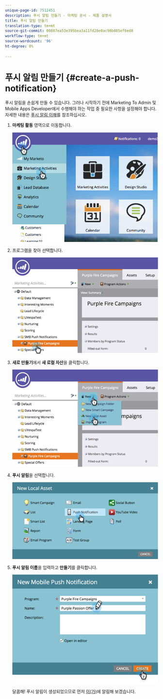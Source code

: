 ```yaml
---
unique-page-id: 7512451
description: 푸시 알림 만들기 - 마케팅 문서 - 제품 설명서
title: 푸시 알림 만들기
translation-type: tm+mt
source-git-commit: 00887ea53e395bea3a11fd28e0ac98b085ef6ed8
workflow-type: tm+mt
source-wordcount: '96'
ht-degree: 0%

---
```



# 푸시 알림 만들기 {#create-a-push-notification}

푸시 알림을 손쉽게 만들 수 있습니다. 그러나 시작하기 전에 Marketing To Admin 및 Mobile Apps Developer에서 수행해야 하는 작업 중 필요한 사항을 설정해야 합니다. 자세한 내용은 [푸시 알림 이해](understanding-push-notifications.md)를 참조하십시오.

1. **마케팅 활동** 영역으로 이동합니다.

   ![](assets/image2015-4-22-18-3a46-3a14.png)

1. 프로그램을 찾아 선택합니다.

   ![](assets/image2015-4-23-13-3a31-3a43.png)

1. **새로 만들기**&#x200B;에서 **새 로컬 자산**&#x200B;을 클릭합니다.

   ![](assets/image2015-4-23-13-3a33-3a20.png)

1. **푸시 알림**&#x200B;을 선택합니다.

   ![](assets/image2015-4-23-13-3a35-3a6.png)

1. **푸시 알림 이름**&#x200B;을 입력하고 **만들기**&#x200B;를 클릭합니다.

   ![](assets/image2015-4-23-13-3a36-3a56.png)

   달콤해! 푸시 알림이 생성되었으므로 먼저 [이(가)](configure-mobile-push-notification.md)에 알림해 보겠습니다.

